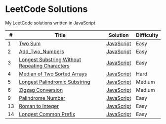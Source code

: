 # LeetCode Solutions

My LeetCode solutions written in JavaScript


| # | Title | Solution | Difficulty |
|---| ----- | -------- | ---------- |
|1|[Two Sum](https://leetcode.com/problems/two-sum/) | [JavaScript](./1_Two_Sum/1_Two_Sum.js)|Easy|
|2|[Add_Two_Numbers](https://leetcode.com/problems/add-two-numbers/) | [JavaScript](./2_Add_Two_Numbers/2_Add_Two_Numbers.js)|Easy|
|3|[Longest Substring Without Repeating Characters](https://leetcode.com/problems/longest-substring-without-repeating-characters/) | [JavaScript](./3_Longest_Substring_Without_Repeating_Characters/3_Longest_Substring_Without_Repeating_Characters.js)|Easy|
|4|[Median of Two Sorted Arrays](https://leetcode.com/problems/median-of-two-sorted-arrays/) | [JavaScript](./4_Median_of_Two_Sorted_Arrays/4_Median_of_Two_Sorted_Arrays.js)|Hard|
|5|[Longest Palindromic Substring](https://leetcode.com/problems/longest-palindromic-substring/) | [JavaScript](./5_Longest_Palindromic_Substring/5_Longest_Palindromic_Substring.js)|Medium|
|6|[Zigzag Conversion](https://leetcode.com/problems/zigzag-conversion/) | [JavaScript](./6_Zigzag_Conversion/6_Zigzag_Conversion.js)|Medium|
|9|[Palindrome Number](https://leetcode.com/problems/palindrome-number/) | [JavaScript](./9_Palindrome_Number/9_Palindrome_Number.js)|Easy|
|13|[Roman to Integer](https://leetcode.com/problems/roman-to-integer/) | [JavaScript](./13_Roman_to_Integer/13_Roman_to_Integer.js)|Easy|
|14|[Longest Common Prefix](https://leetcode.com/problems/longest-common-prefix/) | [JavaScript](./14_Longest_Common_Prefix/14_Longest_Common_Prefix.js)|Easy|
